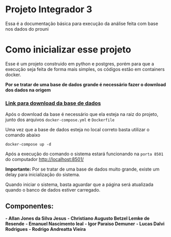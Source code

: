 # Projeto Integrador 3

Essa é a documentação básica para execução da análise feita com base nos dados do prouni

# Como inicializar esse projeto

Esse é um projeto construido em python e postgres, porém para que a execução seja feita de forma mais simples, os códigos estão em containers docker.

**Por se tratar de uma base de dados grande é necessário fazer o download dos dados na origem**

### [Link para download da base de dados](https://www.kaggle.com/datasets/lfarhat/brasil-students-scholarship-prouni-20052019)

Após o download da base é necessário que ela esteja na raiz do projeto, junto dos arquivos `docker-compose.yml` e `Dockerfile`

Uma vez que a base de dados esteja no local correto basta utilizar o comando abaixo

```
docker-compose up -d
```

Após a execução do comando o sistema estará funcionando na `porta 8501` do computador
[http://localhost:8501/](http://localhost:8501/)

**Importante:** Por se tratar de uma base de dados muito grande, existe um delay para inicialização do sistema.

Quando iniciar o sistema, basta aguardar que a página será atualizada quando o banco de dados estiver carregado.

## Componentes:

**- Allan Jones da Silva Jesus**
**- Christiano Augusto Betzel Lemke de Resende**
**- Emanuel Nascimento leal**
**- Igor Paraiso Demuner**
**- Lucas Dalvi Rodrigues**
**- Rodrigo Andreatta Vieira**

